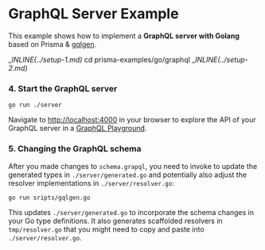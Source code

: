 # GraphQL Server Example

This example shows how to implement a **GraphQL server with Golang** based on Prisma & [gqlgen](https://github.com/99designs/gqlgen).

__INLINE(../_setup-1.md)__
cd prisma-examples/go/graphql
__INLINE(../_setup-2.md)__

### 4. Start the GraphQL server

```
go run ./server
```

Navigate to [http://localhost:4000](http://localhost:4000) in your browser to explore the API of your GraphQL server in a [GraphQL Playground](https://github.com/prisma/graphql-playground).

### 5. Changing the GraphQL schema

After you made changes to `schema.grapql`, you need to invoke to update the generated types in `./server/generated.go` and potentially also adjust the resolver implementations in `./server/resolver.go`:

```
go run sripts/gqlgen.go
```

This updates `./server/generated.go` to incorporate the schema changes in your Go type definitions. It also generates scaffolded resolvers in `tmp/resolver.go` that you might need to copy and paste into `./server/resolver.go`. 
